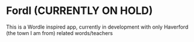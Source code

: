 # Fordl (CURRENTLY ON HOLD)
This is a Wordle inspired app, currently in development with only Haverford (the town I am from) related words/teachers
